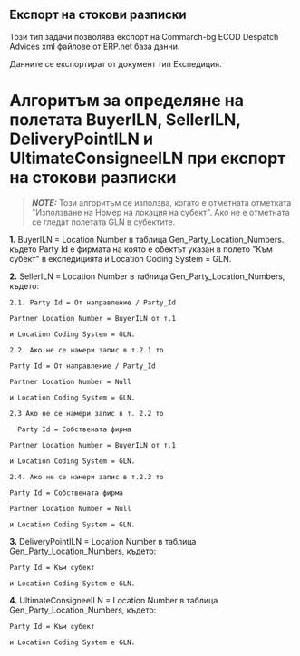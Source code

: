 ## Експорт на стокови разписки

Този тип задачи позволява експорт на Commarch-bg ECOD Despatch Advices xml файлове от ERP.net база данни.

Данните се експортират от документ тип Експедиция.

# Алгоритъм за определяне на полетата BuyerILN, SellerILN, DeliveryPointILN и UltimateConsigneeILN при експорт на стокови разписки
> **_NOTE:_** Този алгоритъм се използва, когато е отметната отметката "Използване на Номер на локация на субект". Ако не е отметната се гледат полетата GLN в субектите.

**1.** BuyerILN = Location Number в таблица Gen_Party_Location_Numbers., където Party Id е фирмата на която е обектът указан в полето "Към субект" в експедицията и Location Coding System = GLN.

**2.** SellerILN = Location Number в таблица Gen_Party_Location_Numbers, където:

    2.1. Party Id = От направление / Party_Id

    Partner Location Number = BuyerILN от т.1

    и Location Coding System = GLN.

    2.2. Ако не се намери запис в т.2.1 то

    Party Id = От направление / Party_Id

    Partner Location Number = Null

    и Location Coding System = GLN.

    2.3 Ако не се намери запис в т. 2.2 то

      Party Id = Собствената фирма

    Partner Location Number = BuyerILN от т.1

    и Location Coding System = GLN.

    2.4. Ако не се намери запис в т.2.3 то

    Party Id = Собствената фирма

    Partner Location Number = Null

    и Location Coding System = GLN.

**3.** DeliveryPointILN = Location Number в таблица Gen_Party_Location_Numbers, където:

    Party Id = Към субект

    и Location Coding System е GLN.

**4.** UltimateConsigneeILN = Location Number в таблица Gen_Party_Location_Numbers, където:

    Party Id = Към субект

    и Location Coding System е GLN.
